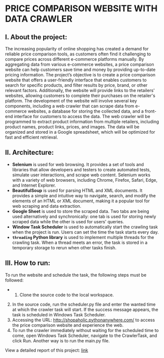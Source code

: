 # PRICE COMPARISON WEBSITE WITH DATA CRAWLER
## **I. About the project:**
The increasing popularity of online shopping has created a demand for reliable price comparison tools, as customers often find it challenging to compare prices across different e-commerce platforms manually. By aggregating data from various e-commerce websites, a price comparison website can help customers save time and money by providing up-to-date pricing information.
The project’s objective is to create a price comparison website that offers a user-friendly interface that enables customers to search for specific products, and filter results by price, brand, or other relevant factors. Additionally, the website will provide links to the retailers' websites, allowing customers to complete their purchases on the retailer's platform.
The development of the website will involve several key components, including a web crawler that can scrape data from e-commerce websites, a database for storing the collected data, and a front-end interface for customers to access the data. The web crawler will be programmed to extract product information from multiple retailers, including product names, product links, prices, and images. The data will be organized and stored in a Google spreadsheet, which will be optimized for fast and efficient retrieval.

## **II. Architecture:**
* **Selenium** is used for web browsing.  It provides a set of tools and libraries that allow developers and testers to create automated tests, simulate user interactions, and scrape web content. Selenium works with a variety of web browsers, including Chrome, Firefox, Safari, Edge, and Internet Explorer.
* **BeautifulSoup** is used for parsing HTML and XML documents. It provides a simple and intuitive way to navigate, search, and modify the elements of an HTML or XML document, making it a popular tool for web scraping and data extraction.
* **Google Sheet** is used to store the scraped data. Two tabs are being used alternatively and synchronically: one tab is used for storing newly scraped data while the other is used for users' queries.
* **Window Task Scheduler** is used to automatically start the crawling task when the project is run. Users can set the time the task starts every day.
* **`threading` Python library** is used to implement multiple threads for the crawling task. When a thread meets an error, the task is stored in a temporary storage to rerun when other tasks finish.

## **III. How to run:**
To run the website and schedule the task, the following steps must be followed:
* 1. Clone the source code to the local workspace.
2. In the source code, run the scheduler.py file and enter the wanted time at which the crawler task will start. If the success message appears, the task is scheduled in Windows Task Scheduler.
3. Accessing the URL: http://shopaholic.pythonanywhere.com/ to access the price comparison website and experience the web.
4. To run the crawler immediately without waiting for the scheduled time to come, open Windows Task Scheduler, navigate to the CrawlerTask, and click Run. Another way is to run the main.py file.

View a detailed report of this project: [link](https://drive.google.com/file/d/1KwHLfAKvSE0aGaQuGen1eF8jEUFUcN3t/view?usp=sharing)
